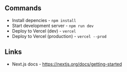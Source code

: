 ## Commands

- Install depencies - `npm install`
- Start development server - `npm run dev`
- Deploy to Vercel (dev) - `vercel`
- Deploy to Vercel (production) - `vercel --prod`

## Links

- Next.js docs - https://nextjs.org/docs/getting-started